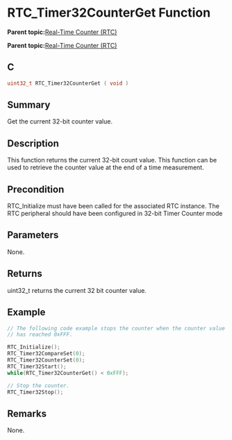# RTC\_Timer32CounterGet Function

**Parent topic:**[Real-Time Counter \(RTC\)](GUID-3578D06D-FEC5-4769-ADC7-0D46730CD973.md)

**Parent topic:**[Real-Time Counter \(RTC\)](GUID-C95E1695-55CC-4546-9F2C-315F5C908FC1.md)

## C

```c
uint32_t RTC_Timer32CounterGet ( void )
```

## Summary

Get the current 32-bit counter value.

## Description

This function returns the current 32-bit count value. This function can be<br />used to retrieve the counter value at the end of a time measurement.

## Precondition

RTC\_Initialize must have been called for the associated RTC instance. The RTC peripheral should have been configured in 32-bit Timer Counter mode

## Parameters

None.

## Returns

uint32\_t returns the current 32 bit counter value.

## Example

```c
// The following code example stops the counter when the counter value
// has reached 0xFFF.

RTC_Initialize();
RTC_Timer32CompareSet(0);
RTC_Timer32CounterSet(0);
RTC_Timer32Start();
while(RTC_Timer32CounterGet() < 0xFFF);

// Stop the counter.
RTC_Timer32Stop();
```

## Remarks

None.

